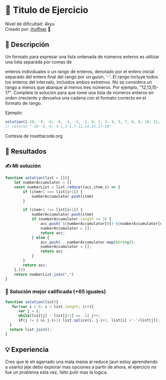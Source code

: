 # 📄 Titulo de Ejercicio

Nivel de dificultad: 4kyu <br>
Creado por: [jhoffner](https://www.codewars.com/users/jhoffner) 🚀

## 📖 Descripción

Un formato para expresar una lista ordenada de números enteros es utilizar una lista separada por comas de

enteros individuales
o un rango de enteros, denotado por el entero inicial separado del entero final del rango por un guion, '-'. El rango incluye todos los enteros del intervalo, incluidos ambos extremos. No se considera un rango a menos que abarque al menos tres números. Por ejemplo, "12,13,15-17".
Complete la solución para que tome una lista de números enteros en orden creciente y devuelva una cadena con el formato correcto en el formato de rango.

Ejemplo:

```js
solution([-10, -9, -8, -6, -3, -2, -1, 0, 1, 3, 4, 5, 7, 8, 9, 10, 11, 14, 15, 17, 18, 19, 20]);
// returns "-10--8,-6,-3-1,3-5,7-11,14,15,17-20"
```

Cortesía de rosettacode.org

## 📝 Resultados

### ✍️ Mi solución

```js
function solution(list = []){
    let numberAccumulator = []
    const numberList = list.reduce((acc,item,i) => {
        if (item+1 === list[i+1]) {
            numberAccumulator.push(item)
        }

        if (item+1 !== list[i+1]) {
            numberAccumulator.push(item)
            if (numberAccumulator.length >= 3) {
                acc.push(`${numberAccumulator[0]}-${numberAccumulator[numberAccumulator.length-1]}`)
                numberAccumulator = [];
                return acc;
            } else {
                acc.push(...numberAccumulator.map(String));
                numberAccumulator = [];
                return acc
            }
        }
        return acc;
    },[])
    return numberList.join(",")
}
```

### 🌟 Solución mejor calificada (+65 iguales)

```js
function solution(list){
   for(var i = 0; i < list.length; i++){
      var j = i;
      while(list[j] - list[j+1] == -1) j++;
      if(j != i && j-i>1) list.splice(i, j-i+1, list[i] +'-'+list[j]);
  }
  return list.join();
}
```

## 💡 Experiencia

Creo que le eh agarrado una mala mania al reduce (aun estoy aprendiendo a usarlo) jeje debo explorar mas opciones a partir de ahora, el ejercicio no fue un problema esta vez, falto pulir mas la logica.
